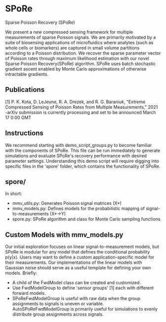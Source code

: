 # SPoRe
Sparse Poisson Recovery (SPoRe) 

We present a new compressed sensing framework for multiple measurements of sparse Poisson signals. We are primarily motivated by a suite of biosensing applications of microfluidics where analytes (such as whole cells or biomarkers) are captured in small volume partitions according to a Poisson distribution. We recover the sparse parameter vector of Poisson rates through maximum likelihood estimation with our novel Sparse Poisson Recovery(SPoRe) algorithm.  SPoRe uses batch stochastic gradient ascent enabled by Monte Carlo approximations of otherwise intractable gradients.

## Publications
[1] P. K. Kota, D. LeJeune, R. A. Drezek, and R. G. Baraniuk, "Extreme Compressed Sensing of Poisson Rates from Multiple Measurements," 2021
-arXiv submission is currently processing and set to be announced March 17 0:00 GMT

## Instructions

We recommend starting with demo_script_groups.py to become familiar with the components of SPoRe. This file can be run immediately to generate simulations and evaluate SPoRe's recovery performance with desired parameter settings. Understanding this demo script will require digging into specific files in the 'spore' folder, which contains the functionality of SPoRe.

## spore/
In short: 
- mmv_utils.py: Generates Poisson signal matrices (X*)
- mmv_models.py: Defines models for the probabilistic mapping of signal-to-measurements (X*->Y)
- spore.py: SPoRe algorithm and class for Monte Carlo sampling functions

## Custom Models with mmv_models.py
Our initial exploration focuses on linear signal-to-measurement models, but SPoRe is modular for any model that defines the conditional probability p(y|x). Users may want to define a custom application-specific model for their measurements. Our implementations of the linear models with Gaussian noise should serve as a useful template for defining your own models. Briefly: 
- A child of the FwdModel class can be created and customized. 
- Use FwdModelGroup to define 'sensor groups' [1] each with different forward models.
- SPoReFwdModelGroup is useful with raw data when the group assignments to signals is uneven or variable. AutoSPoReFwdModelGroup is primarily useful for simulations to evenly distribute group assignments across signals. 



